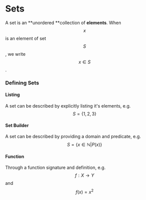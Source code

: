 # Sets

A set is an **unordered **collection of **elements**. When $$x$$ is an element of set $$S$$, we write $$x\in S$$.

### Defining Sets

#### Listing

A set can be described by explicitly listing it's elements, e.g. $$S=\{1,2,3\}$$

#### Set Builder

A set can be described by providing a domain and predicate, e.g. $$S=\{x\in\mathbb{N} | P(x)\}$$

#### Function

Through a function signature and definition, e.g. $$f : X \rightarrow Y$$ and $$f(x) = x^2$$



